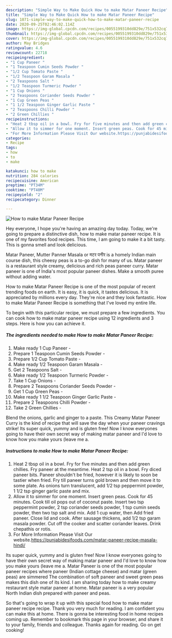 ```yaml
---
description: "Simple Way to Make Quick How to make Matar Paneer Recipe"
title: "Simple Way to Make Quick How to make Matar Paneer Recipe"
slug: 1071-simple-way-to-make-quick-how-to-make-matar-paneer-recipe
date: 2020-09-25T02:46:02.114Z
image: https://img-global.cpcdn.com/recipes/0055199310dd829e/751x532cq70/how-to-make-matar-paneer-recipe-recipe-main-photo.jpg
thumbnail: https://img-global.cpcdn.com/recipes/0055199310dd829e/751x532cq70/how-to-make-matar-paneer-recipe-recipe-main-photo.jpg
cover: https://img-global.cpcdn.com/recipes/0055199310dd829e/751x532cq70/how-to-make-matar-paneer-recipe-recipe-main-photo.jpg
author: May Bridges
ratingvalue: 4.6
reviewcount: 22718
recipeingredient:
- "1 Cup Paneer "
- "1 Teaspoon Cumin Seeds Powder "
- "1/2 Cup Tomato Paste "
- "1/2 Teaspoon Garam Masala "
- "2 Teaspoons Salt "
- "1/2 Teaspoon Turmeric Powder "
- "1 Cup Onions "
- "2 Teaspoons Coriander Seeds Powder "
- "1 Cup Green Peas "
- "1 1/2 Teaspoon Ginger Garlic Paste "
- "2 Teaspoons Chilli Powder "
- "2 Green Chillies "
recipeinstructions:
- "Heat 2 tbsp oil in a bowl. Fry for five minutes and then add green chillies. Fry paneer at the meantime. Heat 2 tsp oil in a bowl. Fry diced paneer bits. Paneer shouldn&#39;t be fried, however it is likely to soon be tastier when fried. Fry till paneer turns gold brown and then move it to some plate. As onions turn translucent, add 1/2 tsp peppermint powder, 1 1/2 tsp ginger garlic paste and mix."
- "Allow it to simmer for one moment. Insert green peas. Cook for 45 minutes. Cook till oil pops out of coconut paste. Insert two tsp peppermint powder, 2 tsp coriander seeds powder, 1 tsp cumin seeds powder, then two tsp salt and mix. Add 1 cup water, then Add fried paneer. Close lid and cook. After sausage thickens, add 1/2 tsp garam masala powder. Cut off the cooker and scatter coriander leaves. Drink chepathis or rotis."
- "For More Information Please Visit Our website.https://punjabidesifoods.com/matar-paneer-recipe-masala-hindi/"
categories:
- Recipe
tags:
- how
- to
- make

katakunci: how to make 
nutrition: 284 calories
recipecuisine: American
preptime: "PT34M"
cooktime: "PT40M"
recipeyield: "2"
recipecategory: Dinner

---
```



![How to make Matar Paneer Recipe](https://img-global.cpcdn.com/recipes/0055199310dd829e/751x532cq70/how-to-make-matar-paneer-recipe-recipe-main-photo.jpg)

Hey everyone, I hope you're having an amazing day today. Today, we're going to prepare a distinctive dish, how to make matar paneer recipe. It is one of my favorites food recipes. This time, I am going to make it a bit tasty. This is gonna smell and look delicious.

Matar Paneer, Mutter Panner Masala or मटर पनीर is a homely Indian main course dish, this cheesy peas is a to-go dish for many of us. Matar paneer is a restaurant style creamy, delicious and rich peas paneer curry. Matar paneer is one of India&#39;s most popular paneer dishes. Make a smooth puree without adding water.

How to make Matar Paneer Recipe is one of the most popular of recent trending foods on earth. It is easy, it is quick, it tastes delicious. It is appreciated by millions every day. They're nice and they look fantastic. How to make Matar Paneer Recipe is something that I've loved my entire life.


To begin with this particular recipe, we must prepare a few ingredients. You can cook how to make matar paneer recipe using 12 ingredients and 3 steps. Here is how you can achieve it.

<!--inarticleads1-->

##### The ingredients needed to make How to make Matar Paneer Recipe:

1. Make ready 1 Cup Paneer -
1. Prepare 1 Teaspoon Cumin Seeds Powder -
1. Prepare 1/2 Cup Tomato Paste -
1. Make ready 1/2 Teaspoon Garam Masala -
1. Get 2 Teaspoons Salt -
1. Make ready 1/2 Teaspoon Turmeric Powder -
1. Take 1 Cup Onions -
1. Prepare 2 Teaspoons Coriander Seeds Powder -
1. Get 1 Cup Green Peas -
1. Make ready 1 1/2 Teaspoon Ginger Garlic Paste -
1. Prepare 2 Teaspoons Chilli Powder -
1. Take 2 Green Chillies -


Blend the onions, garlic and ginger to a paste. This Creamy Matar Paneer Curry is the kind of recipe that will save the day when your paneer cravings strike! Its super quick, yummy and is gluten free! Now I know everyones going to have their own secret way of making matar paneer and I&#39;d love to know how you make yours (leave me a. 

<!--inarticleads2-->

##### Instructions to make How to make Matar Paneer Recipe:

1. Heat 2 tbsp oil in a bowl. Fry for five minutes and then add green chillies. Fry paneer at the meantime. Heat 2 tsp oil in a bowl. Fry diced paneer bits. Paneer shouldn&#39;t be fried, however it is likely to soon be tastier when fried. Fry till paneer turns gold brown and then move it to some plate. As onions turn translucent, add 1/2 tsp peppermint powder, 1 1/2 tsp ginger garlic paste and mix.
1. Allow it to simmer for one moment. Insert green peas. Cook for 45 minutes. Cook till oil pops out of coconut paste. Insert two tsp peppermint powder, 2 tsp coriander seeds powder, 1 tsp cumin seeds powder, then two tsp salt and mix. Add 1 cup water, then Add fried paneer. Close lid and cook. After sausage thickens, add 1/2 tsp garam masala powder. Cut off the cooker and scatter coriander leaves. Drink chepathis or rotis.
1. For More Information Please Visit Our website.https://punjabidesifoods.com/matar-paneer-recipe-masala-hindi/


Its super quick, yummy and is gluten free! Now I know everyones going to have their own secret way of making matar paneer and I&#39;d love to know how you make yours (leave me a. Matar Paneer is one of the most popular paneer recipes where paneer (Indian cottage cheese) and matar (green peas) are simmered The combination of soft paneer and sweet green peas makes this dish one of its kind. I am sharing today how to make creamy restaurant style matar paneer at home. Matar paneer is a very popular North Indian dish prepared with paneer and peas. 

So that's going to wrap it up with this special food how to make matar paneer recipe recipe. Thank you very much for reading. I am confident you can make this at home. There is gonna be interesting food in home recipes coming up. Remember to bookmark this page in your browser, and share it to your family, friends and colleague. Thanks again for reading. Go on get cooking!
